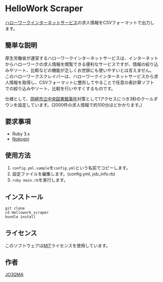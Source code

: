 HelloWork Scraper
====
[ハローワークインターネットサービス](https://www.hellowork.mhlw.go.jp/kensaku/GECA110010.do?action=initDisp&screenId=GECA110010)の求人情報をCSVフォーマットで出力します。

## 簡単な説明
厚生労働省が運営するハローワークインターネットサービスは、インターネットからハローワークの求人情報を閲覧できる便利なサービスですが、情報の絞り込みやソート、比較などの機能が乏しくお世辞にも使いやすいとは言えません。
このハローワークスクレイパーは、ハローワークインターネットサービスから求人情報を取得し、CSVフォーマットに整形してやることで任意の表計算ソフトでの絞り込みやソート、比較を行いやすくするものです。

仕様として、[岡崎市立中央図書館事件](http://librahack.jp/)対策として1アクセスにつき3秒のクールダウンを設定しています。(2000件の求人情報で約100分ほどかかります。)

## 要求事項
- Ruby 3.x
- [Nokogiri](https://nokogiri.org/)

## 使用方法
1. `config.yml.sample`を`config.yml`という名前でコピーします。
1. 設定ファイルを編集します。(config.yml, job_info.rb)
1. `ruby main.rb`を実行します。

## インストール
``` 
git clone
cd Hellowork_scraper
bundle install
```

## ライセンス
このソフトウェアは[MIT](https://github.com/tcnksm/tool/blob/master/LICENCE)ライセンスを使用しています。

## 作者

[JO3QMA](https://github.com/jo3qma)